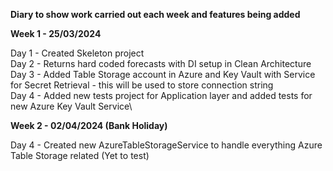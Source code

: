 **Diary to show work carried out each week and features being added**

**Week 1 - 25/03/2024**

Day 1 - Created Skeleton project\
Day 2 - Returns hard coded forecasts with DI setup in Clean Architecture\
Day 3 - Added Table Storage account in Azure and Key Vault with Service for Secret Retrieval - this will be used to store connection string\
Day 4 - Added new tests project for Application layer and added tests for new Azure Key Vault Service\

**Week 2 - 02/04/2024 (Bank Holiday)**

Day 4 - Created new AzureTableStorageService to handle everything Azure Table Storage related (Yet to test)

